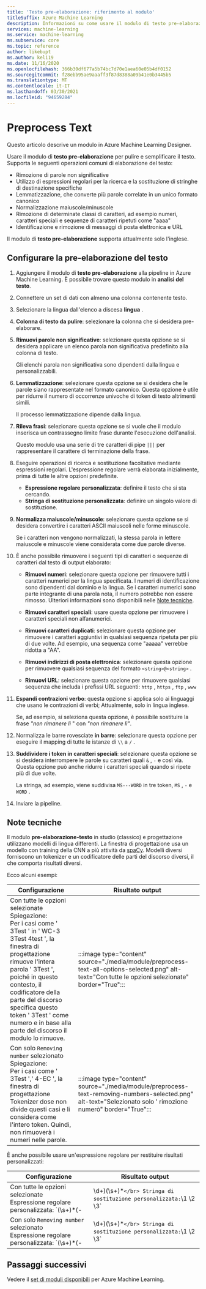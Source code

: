 ```yaml
---
title: 'Testo pre-elaborazione: riferimento al modulo'
titleSuffix: Azure Machine Learning
description: Informazioni su come usare il modulo di testo pre-elaborazione in Azure Machine Learning Designer per pulire e semplificare il testo.
services: machine-learning
ms.service: machine-learning
ms.subservice: core
ms.topic: reference
author: likebupt
ms.author: keli19
ms.date: 11/16/2020
ms.openlocfilehash: 366b30df677a5b74bc7d70e1aea60e05b4df0152
ms.sourcegitcommit: f28ebb95ae9aaaff3f87d8388a09b41e0b3445b5
ms.translationtype: MT
ms.contentlocale: it-IT
ms.lasthandoff: 03/30/2021
ms.locfileid: "94659284"
---
```

# <a name="preprocess-text"></a>Preprocess Text

Questo articolo descrive un modulo in Azure Machine Learning Designer.

Usare il modulo di **testo pre-elaborazione** per pulire e semplificare il testo. Supporta le seguenti operazioni comuni di elaborazione del testo:

* Rimozione di parole non significative
* Utilizzo di espressioni regolari per la ricerca e la sostituzione di stringhe di destinazione specifiche
* Lemmatizzazione, che converte più parole correlate in un unico formato canonico
* Normalizzazione maiuscole/minuscole
* Rimozione di determinate classi di caratteri, ad esempio numeri, caratteri speciali e sequenze di caratteri ripetuti come "aaaa"
* Identificazione e rimozione di messaggi di posta elettronica e URL

Il modulo di **testo pre-elaborazione** supporta attualmente solo l'inglese.

## <a name="configure-text-preprocessing"></a>Configurare la pre-elaborazione del testo  

1.  Aggiungere il modulo di **testo pre-elaborazione** alla pipeline in Azure Machine Learning. È possibile trovare questo modulo in **analisi del testo**.

1. Connettere un set di dati con almeno una colonna contenente testo.

1. Selezionare la lingua dall'elenco a discesa **lingua** .

1. **Colonna di testo da pulire**: selezionare la colonna che si desidera pre-elaborare.

1. **Rimuovi parole non significative**: selezionare questa opzione se si desidera applicare un elenco parola non significativa predefinito alla colonna di testo. 

    Gli elenchi parola non significativa sono dipendenti dalla lingua e personalizzabili.

1. **Lemmatizzazione**: selezionare questa opzione se si desidera che le parole siano rappresentate nel formato canonico. Questa opzione è utile per ridurre il numero di occorrenze univoche di token di testo altrimenti simili.

    Il processo lemmatizzazione dipende dalla lingua.

1. **Rileva frasi**: selezionare questa opzione se si vuole che il modulo inserisca un contrassegno limite frase durante l'esecuzione dell'analisi.

    Questo modulo usa una serie di tre caratteri di pipe `|||` per rappresentare il carattere di terminazione della frase.

1. Eseguire operazioni di ricerca e sostituzione facoltative mediante espressioni regolari. L'espressione regolare verrà elaborata inizialmente, prima di tutte le altre opzioni predefinite.

    * **Espressione regolare personalizzata**: definire il testo che si sta cercando.
    * **Stringa di sostituzione personalizzata**: definire un singolo valore di sostituzione.

1. **Normalizza maiuscole/minuscole**: selezionare questa opzione se si desidera convertire i caratteri ASCII maiuscoli nelle forme minuscole.

    Se i caratteri non vengono normalizzati, la stessa parola in lettere maiuscole e minuscole viene considerata come due parole diverse.

1. È anche possibile rimuovere i seguenti tipi di caratteri o sequenze di caratteri dal testo di output elaborato:

    * **Rimuovi numeri**: selezionare questa opzione per rimuovere tutti i caratteri numerici per la lingua specificata. I numeri di identificazione sono dipendenti dal dominio e la lingua. Se i caratteri numerici sono parte integrante di una parola nota, il numero potrebbe non essere rimosso. Ulteriori informazioni sono disponibili nelle [Note tecniche](#technical-notes).
    
    * **Rimuovi caratteri speciali**: usare questa opzione per rimuovere i caratteri speciali non alfanumerici.
    
    * **Rimuovi caratteri duplicati**: selezionare questa opzione per rimuovere i caratteri aggiuntivi in qualsiasi sequenza ripetuta per più di due volte. Ad esempio, una sequenza come "aaaaa" verrebbe ridotta a "AA".
    
    * **Rimuovi indirizzi di posta elettronica**: selezionare questa opzione per rimuovere qualsiasi sequenza del formato `<string>@<string>` .  
    * **Rimuovi URL**: selezionare questa opzione per rimuovere qualsiasi sequenza che includa i prefissi URL seguenti: `http` , `https` , `ftp` , `www`
    
1. **Espandi contrazioni verbo**: questa opzione si applica solo ai linguaggi che usano le contrazioni di verbi; Attualmente, solo in lingua inglese. 

    Se, ad esempio, si seleziona questa opzione, è possibile sostituire la frase *"non rimanere lì* " con *"non rimanere lì"*.

1. Normalizza le barre rovesciate **in barre**: selezionare questa opzione per eseguire il mapping di tutte le istanze di `\\` a `/` .

1. **Suddividere i token in caratteri speciali**: selezionare questa opzione se si desidera interrompere le parole su caratteri quali `&` , `-` e così via. Questa opzione può anche ridurre i caratteri speciali quando si ripete più di due volte. 

    La stringa, ad esempio, viene suddivisa `MS---WORD` in tre token, `MS` , `-` e `WORD` .

1. Inviare la pipeline.

## <a name="technical-notes"></a>Note tecniche

Il modulo **pre-elaborazione-testo** in studio (classico) e progettazione utilizzano modelli di lingua differenti. La finestra di progettazione usa un modello con training della CNN a più attività da [spaCy](https://spacy.io/models/en). Modelli diversi forniscono un tokenizer e un codificatore delle parti del discorso diversi, il che comporta risultati diversi.

Ecco alcuni esempi:

| Configurazione | Risultato output |
| --- | --- |
|Con tutte le opzioni selezionate </br> Spiegazione: </br> Per i casi come ' 3Test ' in ' WC-3 3Test 4test ', la finestra di progettazione rimuove l'intera parola ' 3Test ', poiché in questo contesto, il codificatore della parte del discorso specifica questo token ' 3Test ' come numero e in base alla parte del discorso il modulo lo rimuove.| :::image type="content" source="./media/module/preprocess-text-all-options-selected.png" alt-text="Con tutte le opzioni selezionate" border="True"::: |
|Con solo `Removing number` selezionato </br> Spiegazione: </br> Per i casi come ' 3Test ',' 4-EC ', la finestra di progettazione Tokenizer dose non divide questi casi e li considera come l'intero token. Quindi, non rimuoverà i numeri nelle parole.| :::image type="content" source="./media/module/preprocess-text-removing-numbers-selected.png" alt-text="Selezionato solo ' rimozione numerò" border="True"::: |

È anche possibile usare un'espressione regolare per restituire risultati personalizzati:

| Configurazione | Risultato output |
| --- | --- |
|Con tutte le opzioni selezionate </br> Espressione regolare personalizzata: `(\s+)*(-|\d+)(\s+)*` </br> Stringa di sostituzione personalizzata: `\1 \2 \3`| :::image type="content" source="./media/module/preprocess-text-regular-expression-all-options-selected.png" alt-text="Con tutte le opzioni selezionate ed espressione regolare" border="True"::: |
|Con solo `Removing number` selezionato </br> Espressione regolare personalizzata: `(\s+)*(-|\d+)(\s+)*` </br> Stringa di sostituzione personalizzata: `\1 \2 \3`| :::image type="content" source="./media/module/preprocess-text-regular-expression-removing-numbers-selected.png" alt-text="Con la rimozione dei numeri selezionati ed espressione regolare" border="True"::: |


## <a name="next-steps"></a>Passaggi successivi

Vedere il [set di moduli disponibili](module-reference.md) per Azure Machine Learning. 